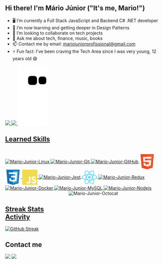 ## Hi there! I'm Mário Júnior ("It's me, Mario!")

- 🖥️ I’m currently a Full Stack JavaScript and Backend C# .NET developer
- 🌱 I’m now learning and getting deeper in Design Patterns
- 👀 I’m looking to collaborate on tech projects
- 💬 Ask me about tech, finance, music, books
- 📫 Contact me by email: mariojuniorprofissional@gmail.com
- ⚡ Fun fact: I've been craving the Tech Area since I was very young, 12 years old 😅

<div>
  <a href="https://github.com/Mario-Junior">
  <img height="165em" src="https://github-readme-stats.vercel.app/api?username=Mario-Junior&show_icons=true&theme=default&include_all_commits=true&count_private=true"/>
  <img height="165em" src="https://github-readme-stats.vercel.app/api/top-langs/?username=Mario-Junior&layout=compact&langs_count=7&theme=default"/>
  <img src="https://github.com/Mario-Junior/Mario-Junior/blob/output/github-contribution-grid-snake.svg" />
</div>

## Learned Skills
<div style="display: inline_block"><br>
  <img align="center" alt="Mario-Junior-Linux" width="50" src="https://cdn.jsdelivr.net/gh/devicons/devicon/icons/linux/linux-original.svg" />
  <img align="center" alt="Mario-Junior-Git" width="50" src="https://cdn.jsdelivr.net/gh/devicons/devicon/icons/git/git-original.svg" />
  <img align="center" alt="Mario-Junior-GitHub" width="50" src="https://pbs.twimg.com/profile_images/1414990564408262661/r6YemvF9_400x400.jpg" />
  <img align="center" alt="Mario-Junior-HTML" width="50" src="https://raw.githubusercontent.com/devicons/devicon/master/icons/html5/html5-original.svg" />
  <img align="center" alt="Mario-Junior-CSS" width="50" src="https://raw.githubusercontent.com/devicons/devicon/master/icons/css3/css3-original.svg" />
  <img align="center" alt="Mario-Junior-JS" width="50" src="https://raw.githubusercontent.com/devicons/devicon/master/icons/javascript/javascript-plain.svg" />
  <img align="center" alt="Mario-Junior-Jest" width="50" src="https://cdn.jsdelivr.net/gh/devicons/devicon/icons/jest/jest-plain.svg" />
  <img align="center" alt="Mario-Junior-React" width="50" src="https://raw.githubusercontent.com/devicons/devicon/master/icons/react/react-original.svg">
  <img align="center" alt="Mario-Junior-Redux" width="50" src="https://cdn.jsdelivr.net/gh/devicons/devicon/icons/redux/redux-original.svg" />
  <img align="center" alt="Mario-Junior-Docker" width="50" src="https://cdn.jsdelivr.net/gh/devicons/devicon/icons/docker/docker-original-wordmark.svg" />
  <img align="center" alt="Mario-Junior-MySQL" width="50" src="https://cdn.jsdelivr.net/gh/devicons/devicon/icons/mysql/mysql-original-wordmark.svg" />
  <img align="center" alt="Mario-Junior-Nodejs" width="50" src="https://cdn.jsdelivr.net/gh/devicons/devicon/icons/nodejs/nodejs-original.svg" />
  <br>
  
  <img align="right" alt="Mario-Junior-Octocat" height="300" width="300" src="https://i.ibb.co/Rb8xp5P/octocat-me.png" />
  
</div><br>
  
## Streak Stats Activity
  [![GitHub Streak](http://github-readme-streak-stats.herokuapp.com?user=Mario-Junior&theme=default&date_format=M%20j%5B%2C%20Y%5D)](https://git.io/streak-stats)
<br>
  
## Contact me
<div>
  <a href="https://br.linkedin.com/in/mariojr" target="_blank"><img src="https://img.shields.io/badge/LinkedIn-0077B5?style=for-the-badge&logo=linkedin&logoColor=white" target="_blank"></a>
  <a href = "mailto:mariojuniorprofissional@gmail.com"><img src="https://img.shields.io/badge/Gmail-D14836?style=for-the-badge&logo=gmail&logoColor=white" target="_blank"></a>
</div>
